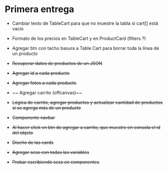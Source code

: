 # Primera entrega

- Cambiar texto de TableCart para que no muestre la tabla si cart[] está vacío
- Formato de los precios en TableCart y en ProductCard (filters ?)
- Agregar btn con tacho basura a Table Cart para borrar toda la línea de un producto

- ~~Recuperar datos de productos de un JSON~~
- ~~Agregar id a cada producto~~
- ~~Agregar fotos a cada producto~~
- ~~ Agregar carrito (offcanvas)~~
- ~~Lógica de carrito, agregar productos y actualizar cantidad de productos si se agrega más de un producto~~
- ~~Componente navbar~~
- ~~Al hacer click en btn de agregar a carrito, que muestre en consola el id del objeto~~
- ~~Diseño de las cards~~
- ~~Agregar scss con todas las variables~~
- ~~Probar escribiendo scss en componentes~~
